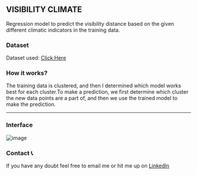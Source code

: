 ## VISIBILITY CLIMATE
Regression model to predict the visibility distance based on the given different climatic indicators in the training data.

### Dataset 
Dataset used: <a href="https://developer.ibm.com/exchanges/data/all/jfk-weather-data/">Click Here</a>

### How it works?
The training data is clustered, and then I determined which model works best for each cluster.To make a prediction, we first determine which cluster the new data points are a part of, and then we use the trained model to make the prediction.

<hr>

### Interface
![image](https://user-images.githubusercontent.com/68593617/206849629-88be31f0-7309-4c33-8cc1-070bc122c50c.png)

### Contact 📞
If you have any doubt feel free to email me or hit me up on <a href="https://www.linkedin.com/in/chebrolu-tejaswi/">LinkedIn</a>
